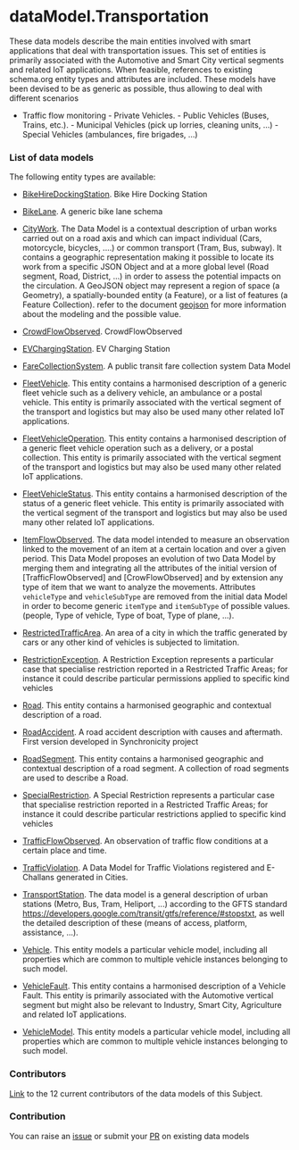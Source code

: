 # dataModel.Transportation
These data models describe the main entities involved with smart applications that deal with transportation issues. This set of entities is primarily associated with the Automotive and Smart City vertical segments and related IoT applications.
When feasible, references to existing schema.org entity types and attributes are included.
These models have been devised to be as generic as possible, thus allowing to deal with different scenarios
- Traffic flow monitoring - Private Vehicles. - Public Vehicles (Buses, Trains, etc.). - Municipal Vehicles (pick up lorries, cleaning units, ...) - Special Vehicles (ambulances, fire brigades, ...)

### List of data models

The following entity types are available:
- [BikeHireDockingStation](https://github.com/smart-data-models/dataModel.Transportation/blob/master/BikeHireDockingStation/README.md). Bike Hire Docking Station

- [BikeLane](https://github.com/smart-data-models/dataModel.Transportation/blob/master/BikeLane/README.md). A generic bike lane schema

- [CityWork](https://github.com/smart-data-models/dataModel.Transportation/blob/master/CityWork/README.md). The Data Model is a contextual description of urban works carried out on a road axis and which can impact individual (Cars, motorcycle, bicycles, .…) or common transport (Tram, Bus, subway). It contains a geographic representation making it possible to locate its work from a specific JSON Object and at a more global level (Road segment, Road, District, ...) in order to assess the potential impacts on the circulation. A GeoJSON object may represent a region of space (a Geometry), a spatially-bounded entity (a Feature), or a list of features (a Feature Collection). refer to the document [geojson](https://tools.ietf.org/pdf/draft-ietf-geojson-03.pdf) for more information about the modeling and the possible value.

- [CrowdFlowObserved](https://github.com/smart-data-models/dataModel.Transportation/blob/master/CrowdFlowObserved/README.md). CrowdFlowObserved

- [EVChargingStation](https://github.com/smart-data-models/dataModel.Transportation/blob/master/EVChargingStation/README.md). EV Charging Station

- [FareCollectionSystem](https://github.com/smart-data-models/dataModel.Transportation/blob/master/FareCollectionSystem/README.md). A public transit fare collection system Data Model

- [FleetVehicle](https://github.com/smart-data-models/dataModel.Transportation/blob/master/FleetVehicle/README.md). This entity contains a harmonised description of a generic fleet vehicle such as a delivery vehicle, an ambulance or a postal vehicle. This entity is primarily associated with the vertical segment of the transport and logistics but may also be used many other related IoT applications.

- [FleetVehicleOperation](https://github.com/smart-data-models/dataModel.Transportation/blob/master/FleetVehicleOperation/README.md). This entity contains a harmonised description of a generic fleet vehicle operation such as a delivery, or a postal collection. This entity is primarily associated with the vertical segment of the transport and logistics but may also be used many other related IoT applications.

- [FleetVehicleStatus](https://github.com/smart-data-models/dataModel.Transportation/blob/master/FleetVehicleStatus/README.md). This entity contains a harmonised description of the status of a generic fleet vehicle. This entity is primarily associated with the vertical segment of the transport and logistics but may also be used many other related IoT applications.

- [ItemFlowObserved](https://github.com/smart-data-models/dataModel.Transportation/blob/master/ItemFlowObserved/README.md). The data model intended to measure an observation linked to the movement of an item at a certain location and over a given period. This Data Model proposes an evolution of two Data Model by merging them and integrating all the attributes of the initial version of [TrafficFlowObserved] and [CrowFlowObserved] and by extension any type of item that we want to analyze the movements. Attributes `vehicleType` and `vehicleSubType` are removed from the initial data Model in order to become generic `itemType` and `itemSubType` of possible values. (people, Type of vehicle, Type of boat, Type of plane, ...).

- [RestrictedTrafficArea](https://github.com/smart-data-models/dataModel.Transportation/blob/master/RestrictedTrafficArea/README.md). An area of a city in which the traffic generated by cars or any other kind of vehicles is subjected to limitation.

- [RestrictionException](https://github.com/smart-data-models/dataModel.Transportation/blob/master/RestrictionException/README.md). A Restriction Exception represents a particular case that specialise restriction reported in a Restricted Traffic Areas; for instance it could describe particular permissions applied to specific kind vehicles

- [Road](https://github.com/smart-data-models/dataModel.Transportation/blob/master/Road/README.md). This entity contains a harmonised geographic and contextual description of a road.

- [RoadAccident](https://github.com/smart-data-models/dataModel.Transportation/blob/master/RoadAccident/README.md). A road accident description with causes and aftermath. First version developed in Synchronicity project

- [RoadSegment](https://github.com/smart-data-models/dataModel.Transportation/blob/master/RoadSegment/README.md). This entity contains a harmonised geographic and contextual description of a road segment. A collection of road segments are used to describe a Road. 

- [SpecialRestriction](https://github.com/smart-data-models/dataModel.Transportation/blob/master/SpecialRestriction/README.md). A Special Restriction represents a particular case that specialise restriction reported in a Restricted Traffic Areas; for instance it could describe particular restrictions applied to specific kind vehicles

- [TrafficFlowObserved](https://github.com/smart-data-models/dataModel.Transportation/blob/master/TrafficFlowObserved/README.md). An observation of traffic flow conditions at a certain place and time.

- [TrafficViolation](https://github.com/smart-data-models/dataModel.Transportation/blob/master/TrafficViolation/README.md). A Data Model for Traffic Violations registered and E-Challans generated in Cities.

- [TransportStation](https://github.com/smart-data-models/dataModel.Transportation/blob/master/TransportStation/README.md). The data model is a general description of urban stations (Metro, Bus, Tram, Heliport, ...) according to the GFTS standard https://developers.google.com/transit/gtfs/reference/#stopstxt, as well the detailed description of these (means of access, platform, assistance, ...).

- [Vehicle](https://github.com/smart-data-models/dataModel.Transportation/blob/master/Vehicle/README.md). This entity models a particular vehicle model, including all properties which are common to multiple vehicle instances belonging to such model.

- [VehicleFault](https://github.com/smart-data-models/dataModel.Transportation/blob/master/VehicleFault/README.md). This entity contains a harmonised description of a Vehicle Fault. This entity is primarily associated with the Automotive vertical segment but might also be relevant to Industry, Smart City, Agriculture and related IoT applications.

- [VehicleModel](https://github.com/smart-data-models/dataModel.Transportation/blob/master/VehicleModel/README.md). This entity models a particular vehicle model, including all properties which are common to multiple vehicle instances belonging to such model.



### Contributors
[Link](https://github.com/smart-data-models/dataModel.Transportation/blob/master/CONTRIBUTORS.yaml) to the 12 current contributors of the data models of this Subject.


### Contribution
You can raise an [issue](https://github.com/smart-data-models/dataModel.Transportation/issues) or submit your [PR](https://github.com/smart-data-models/dataModel.Transportation/pulls) on existing data models


